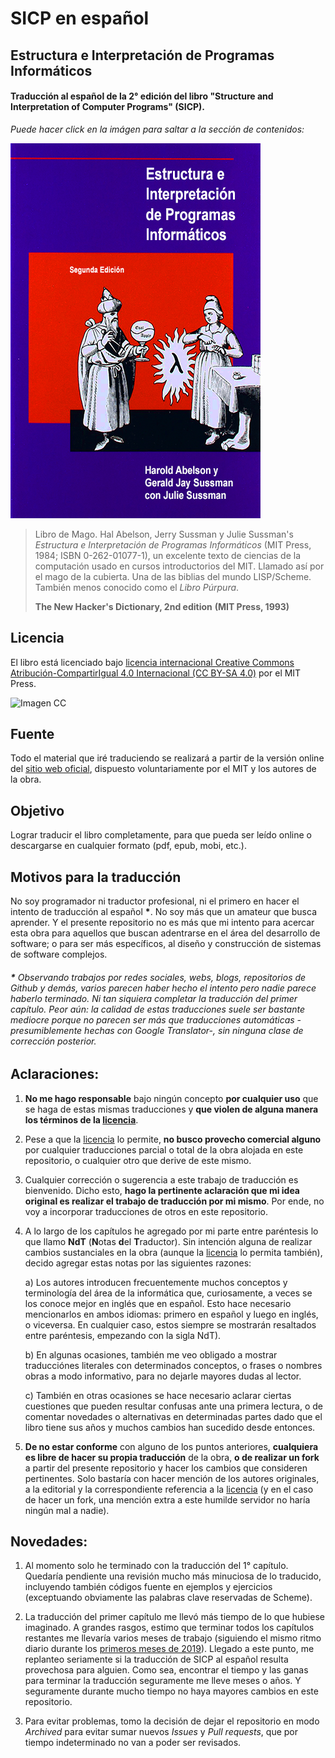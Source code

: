 # SICP en español

## Estructura e Interpretación de Programas Informáticos

#### Traducción al español de la 2° edición del libro "Structure and Interpretation of Computer Programs" (SICP).


*Puede hacer click en la imágen para saltar a la sección de contenidos:*

[![Imagen](/secciones/imagenes/SICP-traducido-reducido.png)](./secciones/04-contenidos.md)

> Libro de Mago. Hal Abelson, Jerry Sussman y Julie Sussman's *Estructura e Interpretación de Programas Informáticos* (MIT Press, 1984; ISBN 0-262-01077-1), un excelente texto de ciencias de la computación usado en cursos introductorios del MIT. Llamado así por el mago de la cubierta. Una de las biblias del mundo LISP/Scheme. También menos conocido como el *Libro Púrpura*.
>
> **The New Hacker's Dictionary, 2nd edition**
> **(MIT Press, 1993)**


## Licencia 

El libro está licenciado bajo [licencia internacional Creative Commons Atribución-CompartirIgual 4.0 Internacional (CC BY-SA 4.0)](https://creativecommons.org/licenses/by-sa/4.0/deed.es) por el MIT Press.


![Imagen CC](https://licensebuttons.net/l/by-sa/4.0/88x31.png)


## Fuente

Todo el material que iré traduciendo se realizará a partir de la versión online del [sitio web oficial](https://mitpress.mit.edu/sites/default/files/sicp/index.html), dispuesto voluntariamente por el MIT y los autores de la obra.


## Objetivo

Lograr traducir el libro completamente, para que pueda ser leído online o descargarse en cualquier formato (pdf, epub, mobi, etc.).


## Motivos para la traducción

No soy programador ni traductor profesional, ni el primero en hacer el intento de traducción al español **\***. No soy más que un amateur que busca aprender. Y el presente repositorio no es más que mi intento para acercar esta obra para aquellos que buscan adentrarse en el área del desarrollo de software; o para ser más específicos, al diseño y construcción de sistemas de software complejos.

###### **\*** Observando trabajos por redes sociales, webs, blogs, repositorios de Github y demás, varios parecen haber hecho el intento pero nadie parece haberlo terminado. Ni tan siquiera completar la traducción del primer capítulo. Peor aún: la calidad de estas traducciones suele ser bastante mediocre porque no parecen ser más que traducciones automáticas -presumiblemente hechas con Google Translator-, sin ninguna clase de corrección posterior.


## Aclaraciones:

1) **No me hago responsable** bajo ningún concepto **por cualquier uso** que se haga de estas mismas traducciones y **que violen de alguna manera los términos de la [licencia](#licencia)**.

2) Pese a que la [licencia](#licencia) lo permite, **no busco provecho comercial alguno** por cualquier traducciones parcial o total de la obra alojada en este repositorio, o cualquier otro que derive de este mismo.

3) Cualquier corrección o sugerencia a este trabajo de traducción es bienvenido. Dicho esto, **hago la pertinente aclaración que mi idea original es realizar el trabajo de traducción por mi mismo**. Por ende, no voy a incorporar traducciones de otros en este repositorio.

4) A lo largo de los capítulos he agregado por mi parte entre paréntesis lo que llamo **NdT** (**N**otas **d**el **T**raductor). Sin intención alguna de realizar cambios sustanciales en la obra (aunque la [licencia](#licencia) lo permita también), decido agregar estas notas por las siguientes razones:

    a) Los autores introducen frecuentemente muchos conceptos y terminología del área de la informática que, curiosamente, a veces se los conoce mejor en inglés que en español. Esto hace necesario mencionarlos en ambos idiomas: primero en español y luego en inglés, o viceversa. En cualquier caso, estos siempre se mostrarán resaltados entre paréntesis, empezando con la sigla NdT).

    b) En algunas ocasiones, también me veo obligado a mostrar traducciónes literales con determinados conceptos, o frases o nombres obras a modo informativo, para no dejarle mayores dudas al lector.

    c) También en otras ocasiones se hace necesario aclarar ciertas cuestiones que pueden resultar confusas ante una primera lectura, o de comentar novedades o alternativas en determinadas partes dado que el libro tiene sus años y muchos cambios han sucedido desde entonces.
    
5) **De no estar conforme** con alguno de los puntos anteriores, **cualquiera es libre de hacer su propia traducción** de la obra, **o de realizar un fork** a partir del presente repositorio y hacer los cambios que consideren pertinentes. Solo bastaría con hacer mención de los autores originales, a la editorial y la correspondiente referencia a la [licencia](#licencia) (y en el caso de hacer un fork, una mención extra a este humilde servidor no haría ningún mal a nadie). 

## Novedades:

1) Al momento solo he terminado con la traducción del 1° capítulo. Quedaría pendiente una revisión mucho más minuciosa de lo traducido, incluyendo también códigos fuente en ejemplos y ejercicios (exceptuando obviamente las palabras clave reservadas de Scheme).

2) La traducción del primer capítulo me llevó más tiempo de lo que hubiese imaginado. A grandes rasgos, estimo que terminar todos los capítulos restantes me llevaría varios meses de trabajo (siguiendo el mismo ritmo diario durante los [primeros meses de 2019](https://github.com/FedeHC?tab=overview&from=2019-12-01&to=2019-12-31)). Llegado a este punto, me replanteo seriamente si la traducción de SICP al español resulta provechosa para alguien. Como sea, encontrar el tiempo y las ganas para terminar la traducción seguramente me lleve meses o años. Y seguramente durante mucho tiempo no haya mayores cambios en este repositorio.

4) Para evitar problemas, tomo la decisión de dejar el repositorio en modo *Archived* para evitar sumar nuevos *Issues* y *Pull requests*, que por tiempo indeterminado no van a poder ser revisados.
